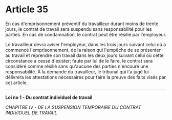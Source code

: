 # Article 35
En cas d'emprisonnement préventif du travailleur durant moins de trente
jours, le contrat de travail sera suspendu sans responsabilité pour les parties. En cas de
condamnation, le contrat peut être résilié par l'employeur.

Le travailleur devra aviser l'employeur, dans les trois jours suivant celui où a
commencé l'emprisonnement, de la raison qui l'empêche de se présenter au travail et
reprendre son travail dans les deux jours suivant celui où cette circonstance a cessé
d'exister; faute par lui de le faire, le contrat sera considéré comme résilié sans
qu'aucune des parties n'encoure une responsabilité. À la demande du travailleur, le
tribunal qui l'a jugé lui délivrera les attestations nécessaires pour faire la preuve des
faits visés par cet article.
***
**Loi no 1 - Du contrat individuel de travail**

*CHAPITRE IV - DE LA SUSPENSION TEMPORAIRE DU CONTRAT
               INDIVIDUEL DE TRAVAIL*